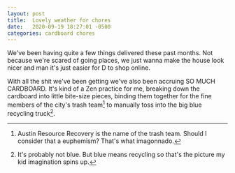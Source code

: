 ```yaml
---
layout: post
title:  Lovely weather for chores
date:   2020-09-19 18:27:01 -0500
categories: cardboard chores
---
```

We've been having quite a few things delivered these past months. Not because we're
scared of going places, we just wanna make the house look nicer and man it's just
easier for D to shop online.

With all the shit we've been getting we've also been accruing SO MUCH CARDBOARD. It's
kind of a Zen practice for me, breaking down the cardboard into little bite-size pieces,
binding them together for the fine members of the city's trash team[^1] to manually
toss into the big blue recycling truck[^2].

[^1]: Austin Resource Recovery is the name of the trash team. Should I consider that a euphemism? That's what imagonnado.
[^2]: It's probably not blue. But blue means recycling so that's the picture my kid imagination spins up.
